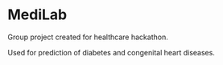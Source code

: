 # MediLab

Group project created for healthcare hackathon.

Used for prediction of diabetes and congenital heart diseases.
